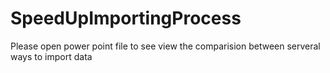 ﻿# SpeedUpImportingProcess

Please open power point file to see view the comparision between serveral ways to import data
